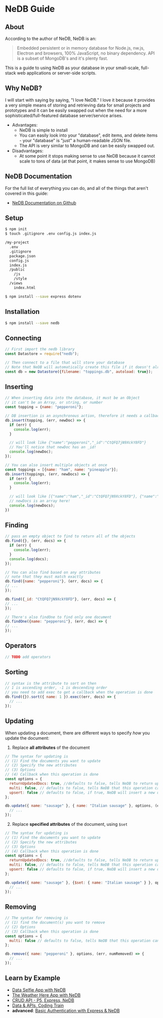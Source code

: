 # NeDB Guide

## About

According to the author of NeDB, NeDB is an:
> Embedded persistent or in memory database for Node.js, nw.js, Electron and browsers, 100% JavaScript, no binary dependency. API is a subset of MongoDB's and it's plenty fast.

This is a guide to using NeDB as your database in your small-scale, full-stack web applications or server-side scripts.

## Why NeDB?

I will start with saying by saying, "I love NeDB." I love it because it provides a very simple means of storing and retrieving data for small projects and prototypes and it can be easily swapped out when the need for a more sophisticated/full-featured database server/service arises.

* Advantages:
  * NeDB is simple to install
  * You can easily look into your "database", edit items, and delete items - your "database" is "just" a human-readable JSON file.
  * The API is very similar to MongoDB and can be easily swapped out.
* Disadvantages:
  * At some point it stops making sense to use NeDB because it cannot scale to tons of data (at that point, it makes sense to use MongoDB)


## NeDB Documentation
For the full list of everything you can do, and all of the things that aren't covered in this guide:
* [NeDB Documentation on Github](https://github.com/louischatriot/nedb)


## Setup

```sh
$ npm init
$ touch .gitignore .env config.js index.js
```

```txt
/my-project
  .env
  .gitignore
  package.json
  config.js
  index.js
  /public
    /js
    /style
  /views
    index.html
```

```sh
$ npm install --save express dotenv
```

## Installation

```sh
$ npm install --save nedb
```

## Connecting
```js
// First import the nedb library
const Datastore = require("nedb");

// Then connect to a file that will store your database
// Note that NeDB will automatically create this file if it doesn't already exist!
const db = new Datastore({filename: "toppings.db", autoload: true});
```

## Inserting
```js
// When inserting data into the database, it must be an Object
// it can't be an Array, or string, or number
const topping = {name: "pepperoni"};

// DB insertion is an asynchronous action, therefore it needs a callback
db.insert(topping, (err, newDoc) => {
  if (err) {
    console.log(err);
  }

  // will look like {"name":"pepperoni","_id":"CtQFQ7jN9XckY8FD"}
  // You'll notice that newDoc has an _id!
  console.log(newDoc);
});

// You can also insert multiple objects at once
const toppings = [{name: "ham", name: "pineapple"}];
db.insert(toppings, (err, newDocs) => {
  if (err) {
    console.log(err);
  }

  // will look like [{"name":"ham","_id":"CtQFQ7jN9XckY8FD"}, {"name":"pineapple","_id":"lfH97yuIBKq8TIRL"}]
  // newDocs is an array here!
  console.log(newDocs);
})
```

## Finding
```js
// pass an empty object to find to return all of the objects
db.find({}, (err, docs) => {
  if (err) {
    console.log(err);
  }
  console.log(docs);
});

// You can also find based on any attributes
// note that they must match exactly
db.find({name: "pepperoni"}, (err, docs) => {
// ...
});

db.find({_id: "CtQFQ7jN9XckY8FD"}, (err, docs) => {
// ...
});

// There's also findOne to find only one document
db.findOne({name: "pepperoni"}, (err, doc) => {
// ...
});
```

## Operators
```js
// TODO add operators
```

## Sorting
```js
// syntax is the attribute to sort on then
// 1 is ascending order, -1 is descending order
// you need to add exec to get a callback when the operation is done
db.find({}).sort({ name: 1 }).exec((err, docs) => {
  // ...  
});
```

## Updating
When updating a document, there are different ways to specify *how* you update the document:

1. Replace **all attributes** of the document
```js
// The syntax for updating is 
// (1) Find the documents you want to update
// (2) Specify the new attributes
// (3) Options
// (4) Callback when this operation is done
const options = {
  returnUpdatedDocs: true, //defaults to false, tells NeDB to return updated docs
  multi: false, // defaults to false, tells NeDB that this operation can affect multiple documents
  upsert: false // defaults to false, if true, NeDB will insert a new document if your find returns no documents
};

db.update({ name: "sausage" }, { name: "Italian sausage" }, options, (err, numAffected, affectedDocuments) => {
  // ...
});
```

2. Replace **specified attributes** of the document, using `$set`
```js
// The syntax for updating is 
// (1) Find the documents you want to update
// (2) Specify the new attributes
// (3) Options
// (4) Callback when this operation is done
const options = {
  returnUpdatedDocs: true, //defaults to false, tells NeDB to return updated docs
  multi: false, // defaults to false, tells NeDB that this operation can affect multiple documents
  upsert: false // defaults to false, if true, NeDB will insert a new document if your find returns no documents
};

db.update({ name: "sausage" }, {$set: { name: "Italian sausage" } }, options, (err, numAffected, affectedDocuments) => {
  // ...
});
```

## Removing
```js
// The syntax for removing is 
// (1) find the document(s) you want to remove
// (2) Options
// (3) Callback when this operation is done
const options = {
  multi: false // defaults to false, tells NeDB that this operation can affect multiple documents
};

db.remove({ name: "pepperoni" }, options, (err, numRemoved) => {
  // ...
});
```

## Learn by Example

* [Data Selfie App with NeDB](https://github.com/joeyklee/data-selfie-app)
* [The Weather Here App with NeDB](https://github.com/joeyklee/the-weather-here)
* [CRUD API - P5, Express, NeDB](https://github.com/joeyklee/simple-express-api)
* [Data & APIs, Coding Train](https://github.com/CodingTrain/Intro-to-Data-APIs-JS)
* **advanced**: [Basic Authentication with Express & NeDB](https://github.com/joeyklee/very-basic-express-auth-example/tree/with-nedb)


